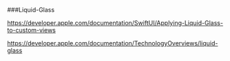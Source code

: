###Liquid-Glass

https://developer.apple.com/documentation/SwiftUI/Applying-Liquid-Glass-to-custom-views

https://developer.apple.com/documentation/TechnologyOverviews/liquid-glass
